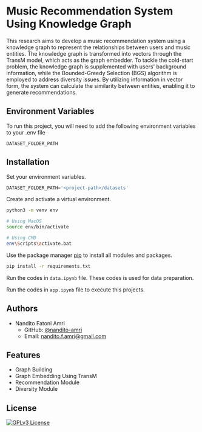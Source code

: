 
# Music Recommendation System Using Knowledge Graph

This research aims to develop a music recommendation system using a
knowledge graph to represent the relationships between users and music entities.
The knowledge graph is transformed into vectors through the TransM model, which
acts as the graph embedder. To tackle the cold-start problem, the knowledge graph
is supplemented with users' background information, while the Bounded-Greedy
Selection (BGS) algorithm is employed to address diversity issues. By utilizing
information in vector form, the system can calculate the similarity between entities, enabling it to generate recommendations.


## Environment Variables

To run this project, you will need to add the following environment variables to your .env file

`DATASET_FOLDER_PATH`


## Installation

Set your environment variables.

```python
DATASET_FOLDER_PATH='<project-path>/datasets'
```

Create and activate a virtual environment.

```bash
python3 -m venv env

# Using MacOS 
source env/bin/activate

# Using CMD
env\Scripts\activate.bat
```

Use the package manager [pip](https://pip.pypa.io/en/stable/) to install all modules and packages.

```bash
pip install -r requirements.txt
```

Run the codes in `data.ipynb` file. These codes is used for data preparation.

Run the codes in `app.ipynb` file to execute this projects. 

    
## Authors

- Nandito Fatoni Amri
  - GitHub: [@nandito-amri](https://www.github.com/nandito-amri)
  - Email: nandito.f.amri@gmail.com


## Features

- Graph Building
- Graph Embedding Using TransM
- Recommendation Module
- Diversity Module


## License

[![GPLv3 License](https://img.shields.io/badge/License-GPL%20v3-yellow.svg)](https://choosealicense.com/licenses/gpl-3.0/)
